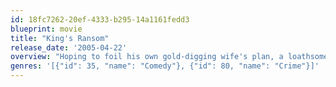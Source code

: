 ```yaml
---
id: 18fc7262-20ef-4333-b295-14a1161fedd3
blueprint: movie
title: "King's Ransom"
release_date: '2005-04-22'
overview: "Hoping to foil his own gold-digging wife's plan, a loathsome businessman arranges his own kidnapping, only to realize that there are plenty of other people interested in his wealth as well."
genres: '[{"id": 35, "name": "Comedy"}, {"id": 80, "name": "Crime"}]'
---
```

